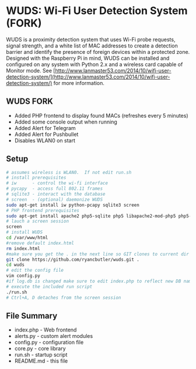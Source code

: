 # WUDS: Wi-Fi User Detection System (FORK)

WUDS is a proximity detection system that uses Wi-Fi probe requests, signal strength, and a white list of MAC addresses to create a detection barrier and identify the presence of foreign devices within a protected zone. Designed with the Raspberry Pi in mind, WUDS can be installed and configured on any system with Python 2.x and a wireless card capable of Monitor mode. See [http://www.lanmaster53.com/2014/10/wifi-user-detection-system/](http://www.lanmaster53.com/2014/10/wifi-user-detection-system/) for more information.

## WUDS FORK

* Added PHP frontend to display found MACs (refreshes every 5 minutes)
* Added some console output when running
* Added Alert for Telegram
* Added Alert for Pushbullet
* Disables WLAN0 on start

## Setup

```bash
# assumes wireless is WLAN0.  If not edit run.sh
# install prerequisites
# iw      - control the wi-fi interface
# pycapy  - access full 802.11 frames
# sqlite3 - interact with the database
# screen  - (optional) daemonize WUDS
sudo apt-get install iw python-pcapy sqlite3 screen
# PHP frontend prerequisites
sudo apt-get install apache2 php5-sqlite php5 libapache2-mod-php5 php5-mcrypt
# lauch a screen session
screen
# install WUDS
cd /var/www/html
#remove default index.html
rm index.html
#make sure you get the . in the next line so GIT clones to current dir
git clone https://github.com/ryancbutler/wuds.git .
cd wuds
# edit the config file
vim config.py
#if log.db is changed make sure to edit index.php to reflect new DB name
# execute the included run script
./run.sh
# Ctrl+A, D detaches from the screen session
```

## File Summary

* index.php - Web frontend
* alerts.py - custom alert modules
* config.py - configuration file
* core.py - core library
* run.sh - startup script
* README.md - this file